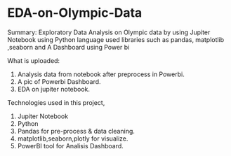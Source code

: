 # EDA-on-Olympic-Data
Summary: Exploratory Data Analysis  on Olympic data  by using Jupiter Notebook using Python language used libraries such as pandas, matplotlib ,seaborn
and A Dashboard using Power bi

What is uploaded:
1. Analysis data from notebook after preprocess in Powerbi.
2. A pic of Powerbi Dashboard.
3. EDA on jupiter notebook.


Technologies used in this project,

1. Jupiter Notebook
2. Python
3. Pandas for pre-process & data cleaning.
4. matplotlib,seaborn,plotly for visualize.
5. PowerBI tool for Analisis Dashboard.
